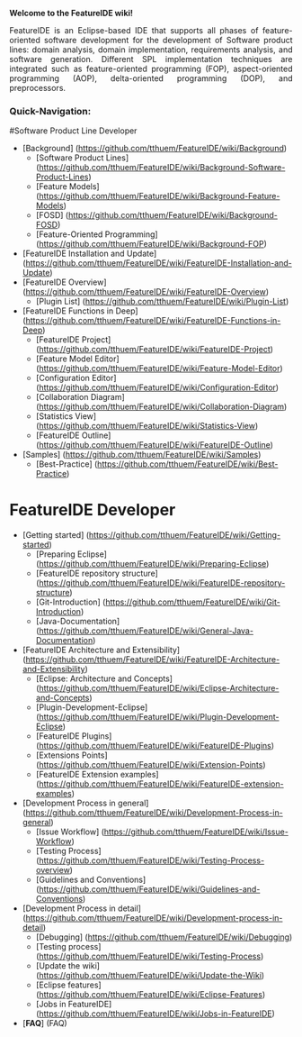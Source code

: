 **Welcome to the FeatureIDE wiki!**

<p align="justify">
FeatureIDE is an Eclipse-based IDE that supports all phases of feature-oriented software development for the development of Software product lines: domain analysis, domain implementation, requirements analysis, and software generation. Different SPL implementation techniques are integrated such as feature-oriented programming (FOP), aspect-oriented programming (AOP), delta-oriented programming (DOP), and preprocessors.
</p>

### Quick-Navigation:

#Software Product Line Developer

* [Background] (https://github.com/tthuem/FeatureIDE/wiki/Background)
   * [Software Product Lines] (https://github.com/tthuem/FeatureIDE/wiki/Background-Software-Product-Lines)
   * [Feature Models] (https://github.com/tthuem/FeatureIDE/wiki/Background-Feature-Models)
   * [FOSD] (https://github.com/tthuem/FeatureIDE/wiki/Background-FOSD)
   * [Feature-Oriented Programming] (https://github.com/tthuem/FeatureIDE/wiki/Background-FOP)
* [FeatureIDE Installation and Update] (https://github.com/tthuem/FeatureIDE/wiki/FeatureIDE-Installation-and-Update)
* [FeatureIDE Overview] (https://github.com/tthuem/FeatureIDE/wiki/FeatureIDE-Overview)
    * [Plugin List] (https://github.com/tthuem/FeatureIDE/wiki/Plugin-List)
* [FeatureIDE Functions in Deep] (https://github.com/tthuem/FeatureIDE/wiki/FeatureIDE-Functions-in-Deep)
    * [FeatureIDE Project] (https://github.com/tthuem/FeatureIDE/wiki/FeatureIDE-Project)
    * [Feature Model Editor] (https://github.com/tthuem/FeatureIDE/wiki/Feature-Model-Editor)
    * [Configuration Editor] (https://github.com/tthuem/FeatureIDE/wiki/Configuration-Editor)
    * [Collaboration Diagram] (https://github.com/tthuem/FeatureIDE/wiki/Collaboration-Diagram)
    * [Statistics View] (https://github.com/tthuem/FeatureIDE/wiki/Statistics-View)
    * [FeatureIDE Outline] (https://github.com/tthuem/FeatureIDE/wiki/FeatureIDE-Outline)
* [Samples] (https://github.com/tthuem/FeatureIDE/wiki/Samples)
  * [Best-Practice] (https://github.com/tthuem/FeatureIDE/wiki/Best-Practice)
                                                                               
# FeatureIDE Developer 
* [Getting started] (https://github.com/tthuem/FeatureIDE/wiki/Getting-started)
    * [Preparing Eclipse] (https://github.com/tthuem/FeatureIDE/wiki/Preparing-Eclipse)
    * [FeatureIDE repository structure] (https://github.com/tthuem/FeatureIDE/wiki/FeatureIDE-repository-structure)
    * [Git-Introduction] (https://github.com/tthuem/FeatureIDE/wiki/Git-Introduction)
    * [Java-Documentation] (https://github.com/tthuem/FeatureIDE/wiki/General-Java-Documentation)
* [FeatureIDE Architecture and Extensibility] (https://github.com/tthuem/FeatureIDE/wiki/FeatureIDE-Architecture-and-Extensibility)
  * [Eclipse: Architecture and Concepts] (https://github.com/tthuem/FeatureIDE/wiki/Eclipse-Architecture-and-Concepts)
  * [Plugin-Development-Eclipse] (https://github.com/tthuem/FeatureIDE/wiki/Plugin-Development-Eclipse)
  * [FeatureIDE Plugins] (https://github.com/tthuem/FeatureIDE/wiki/FeatureIDE-Plugins)
  * [Extensions Points] (https://github.com/tthuem/FeatureIDE/wiki/Extension-Points)
  * [FeatureIDE Extension examples] (https://github.com/tthuem/FeatureIDE/wiki/FeatureIDE-extension-examples)
* [Development Process in general] (https://github.com/tthuem/FeatureIDE/wiki/Development-Process-in-general)
  * [Issue Workflow] (https://github.com/tthuem/FeatureIDE/wiki/Issue-Workflow)
  * [Testing Process] (https://github.com/tthuem/FeatureIDE/wiki/Testing-Process-overview)
  * [Guidelines and Conventions] (https://github.com/tthuem/FeatureIDE/wiki/Guidelines-and-Conventions)
* [Development Process in detail] (https://github.com/tthuem/FeatureIDE/wiki/Development-process-in-detail)
  * [Debugging] (https://github.com/tthuem/FeatureIDE/wiki/Debugging)
  * [Testing process] (https://github.com/tthuem/FeatureIDE/wiki/Testing-Process)
  * [Update the wiki] (https://github.com/tthuem/FeatureIDE/wiki/Update-the-Wiki)
  * [Eclipse features] (https://github.com/tthuem/FeatureIDE/wiki/Eclipse-Features)
  * [Jobs in FeatureIDE] (https://github.com/tthuem/FeatureIDE/wiki/Jobs-in-FeatureIDE)
* [**FAQ**] (FAQ)

